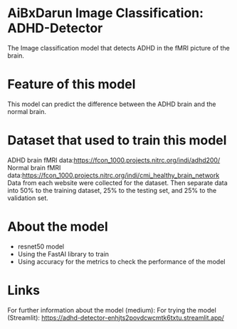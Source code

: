 # AiBxDarun Image Classification: ADHD-Detector
The Image classification model that detects ADHD in the fMRI picture of the brain.
# Feature of this model
This model can predict the difference between the ADHD brain and the normal brain.
# Dataset that used to train this model
ADHD brain fMRI data:https://fcon_1000.projects.nitrc.org/indi/adhd200/
Normal brain fMRI data:https://fcon_1000.projects.nitrc.org/indi/cmi_healthy_brain_network Data from each website were collected for the dataset.
Then separate data into 50% to the training dataset, 25% to the testing set, and 25% to the validation set.
# About the model
- resnet50 model
- Using the FastAI library to train
- Using accuracy for the metrics to check the performance of the model
# Links
For further information about the model (medium):
For trying the model (Streamlit): https://adhd-detector-enhjts2povdcwcmtk6txtu.streamlit.app/
